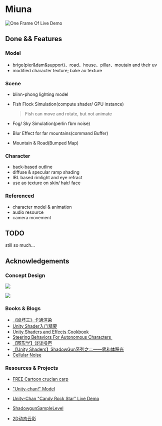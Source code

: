 # Miuna

![One Frame Of Live Demo](http://oi0xi3dzx.bkt.clouddn.com/graphics/project/render_result.png)

## Done && Features

### Model

* brige(pier&dam&support)、road、house、pillar、moutain and their uv
* modified character texture; bake ao texture

### Scene

* blinn-phong lighting model

* Fish Flock Simulation(compute shader/ GPU instance)

  > Fish can move and rotate, but not animate

* Fog/ Sky Simulation(perlin fbm noise)

* Blur Effect for far mountains(command Buffer)

* Mountain & Road(Bumped Map)

### Character

* back-based outline
* diffuse & specular ramp shading
* IBL based rimlight and eye refract
* use ao texture on skin/ hair/ face

### Referenced

* character model & animation
* audio resource
* camera movement

## TODO

still so much...



## Acknowledgements

### Concept Design

![](http://oi0xi3dzx.bkt.clouddn.com/graphics/project/scene.jpg)

![](http://oi0xi3dzx.bkt.clouddn.com/graphics/project/miuna.jpg)

### Books & Blogs

* [《崩坏三》卡通渲染](http://youxiputao.com/articles/11839?from=timeline&isappinstalled)
* [Unity Shader入门精要](https://book.douban.com/subject/26821639/)
* [Unity Shaders and Effects Cookbook](https://book.douban.com/subject/24835416/)
* [Steering Behaviors For Autonomous Characters ](http://www.red3d.com/cwr/steer/gdc99/)
* [【图形学】谈谈噪声](http://blog.csdn.net/candycat1992/article/details/50346469)
* [【Unity Shaders】ShadowGun系列之二——雾和体积光](http://blog.csdn.net/candycat1992/article/details/42061701)
* [Cellular Noise](https://thebookofshaders.com/12/)

### Resources & Projects

* [FREE Cartoon crucian carp](https://www.assetstore.unity3d.com/cn/#!/content/46132)


* ["Unity-chan!" Model](https://www.assetstore.unity3d.com/cn/#!/content/18705)
* [Unity-Chan "Candy Rock Star" Live Demo](https://github.com/unity3d-jp/unitychan-crs)
* [ShadowgunSampleLevel](https://blogs.unity3d.com/cn/2012/03/23/shadowgun-optimizing-for-mobile-sample-level/)
* [2D动态云彩](http://download.csdn.net/download/candycat1992/9422008)